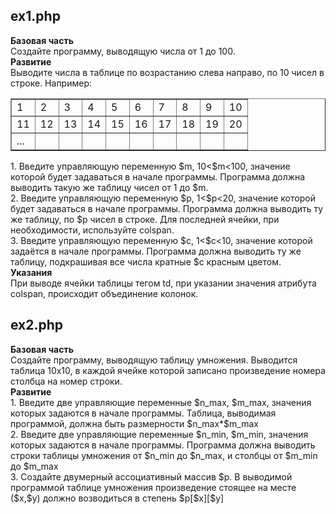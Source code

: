 <h2><b>ex1.php<br></b></h2>
<b>Базовая часть<br></b>
Создайте программу, выводящую числа от 1 до 100.<br>
<b>Развитие<br></b>
Выводите числа в таблице по возрастанию слева направо, по 10 чисел в строке. Например:<br>
<table border="1">
<tr>
<td>1</td><td>2</td><td>3</td><td>4</td><td>5</td><td>6</td><td>7</td><td>8</td><td>9</td><td>10</td>
</tr>
<tr>
<td>11</td><td>12</td><td>13</td><td>14</td><td>15</td><td>16</td><td>17</td><td>18</td><td>19</td><td>20</td>
</tr>
<tr>
<td>...</td><td></td><td></td><td></td><td></td><td></td><td></td><td></td><td></td><td></td>
</tr>
</table>
1. Введите управляющую переменную $m, 10<$m<100, значение которой будет задаваться в начале программы. Программа должна выводить такую же таблицу чисел от 1 до $m.<br>
2. Введите управляющую переменную $p, 1<$p<20, значение которой будет задаваться в начале программы. Программа должна выводить ту же таблицу, по $p чисел в строке. Для последней ячейки, при необходимости, используйте colspan.<br>
3. Введите управляющую переменную $c, 1<$c<10, значение которой задаётся в начале программы. Программа должна выводить ту же таблицу, подкрашивая все числа кратные $c красным цветом.<br>
<b>Указания<br></b>
При выводе ячейки таблицы тегом td, при указании значения атрибута colspan, происходит объединение колонок.<br>

<h2>ex2.php</h2>
<b>Базовая часть</b><br>
Создайте программу, выводящую таблицу умножения. Выводится таблица 10x10, в каждой ячейке которой записано произведение номера столбца на номер строки.<br>
<b>Развитие</b><br>
1. Введите две управляющие переменные $n_max, $m_max, значения которых задаются в начале программы. Таблица, выводимая программой, должна быть размерности $n_max*$m_max<br>
2. Введите две управляющие переменные $n_min, $m_min, значения которых задаются в начале программы. Программа должна выводить строки таблицы умножения от $n_min до $n_max, и столбцы от $m_min до $m_max<br>
3. Cоздайте двумерный ассоциативный массив $p. В выводимой программой таблице умножения произведение стоящее на месте ($x,$y) должно возводиться в степень $p[$x][$y]<br>

